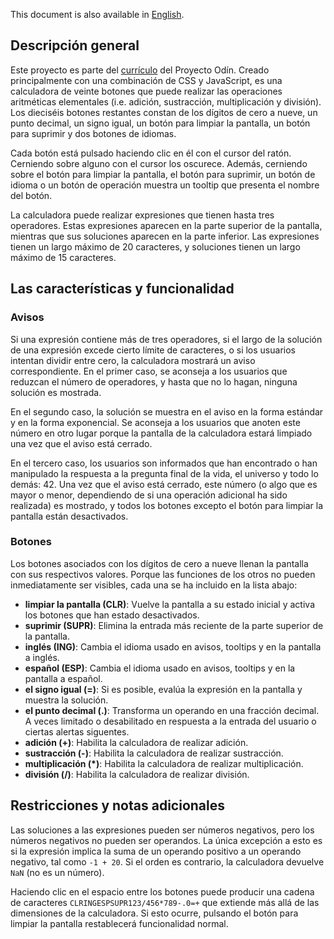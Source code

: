 This document is also available in [English](README.md).

## Descripción general ##

Este proyecto es parte del [currículo](https://www.theodinproject.com/courses/web-development-101/lessons/calculator) del Proyecto Odín. Creado principalmente con una combinación de CSS y JavaScript, es una calculadora de veinte botones que puede realizar las operaciones aritméticas elementales (i.e. adición, sustracción, multiplicación y división). Los dieciséis botones restantes constan de los dígitos de cero a nueve, un punto decimal, un signo igual, un botón para limpiar la pantalla, un botón para suprimir y dos botones de idiomas.

Cada botón está pulsado haciendo clic en él con el cursor del ratón. Cerniendo sobre alguno con el cursor los oscurece. Además, cerniendo sobre el botón para limpiar la pantalla, el botón para suprimir, un botón de idioma o un botón de operación muestra un tooltip que presenta el nombre del botón.

La calculadora puede realizar expresiones que tienen hasta tres operadores. Estas expresiones aparecen en la parte superior de la pantalla, mientras que sus soluciones aparecen en la parte inferior. Las expresiones tienen un largo máximo de 20 caracteres, y soluciones tienen un largo máximo de 15 caracteres.

## Las características y funcionalidad ##
### Avisos ###

Si una expresión contiene más de tres operadores, si el largo de la solución de una expresión excede cierto límite de caracteres, o si los usuarios intentan dividir entre cero, la calculadora mostrará un aviso correspondiente. En el primer caso, se aconseja a los usuarios que reduzcan el número de operadores, y hasta que no lo hagan, ninguna solución es mostrada.

En el segundo caso, la solución se muestra en el aviso en la forma estándar y en la forma exponencial. Se aconseja a los usuarios que anoten este número en otro lugar porque la pantalla de la calculadora estará limpiado una vez que el aviso está cerrado.

En el tercero caso, los usuarios son informados que han encontrado o han manipulado la respuesta a la pregunta final de la vida, el universo y todo lo demás: 42. Una vez que el aviso está cerrado, este número (o algo que es mayor o menor, dependiendo de si una operación adicional ha sido realizada) es mostrado, y todos los botones excepto el botón para limpiar la pantalla están desactivados.

### Botones ###

Los botones asociados con los dígitos de cero a nueve llenan la pantalla con sus respectivos valores. Porque las funciones de los otros no pueden inmediatamente ser visibles, cada una se ha incluido en la lista abajo:

* __limpiar la pantalla (CLR)__: Vuelve la pantalla a su estado inicial y activa los botones que han estado desactivados.
* __suprimir (SUPR)__: Elimina la entrada más reciente de la parte superior de la pantalla.
* __inglés (ING)__: Cambia el idioma usado en avisos, tooltips y en la pantalla a inglés.
* __español (ESP)__: Cambia el idioma usado en avisos, tooltips y en la pantalla a español.
* __el signo igual (=)__: Si es posible, evalúa la expresión en la pantalla y muestra la solución.
* __el punto decimal (.)__: Transforma un operando en una fracción decimal. A veces limitado o desabilitado en respuesta a la entrada del usuario o ciertas alertas siguentes.
* __adición (+)__: Habilita la calculadora de realizar adición.
* __sustracción (-)__: Habilita la calculadora de realizar sustracción.
* __multiplicación (*)__: Habilita la calculadora de realizar multiplicación.
* __división (/)__: Habilita la calculadora de realizar división.

## Restricciones y notas adicionales ##

Las soluciones a las expresiones pueden ser números negativos, pero los números negativos no pueden ser operandos. La única excepción a esto es si la expresión implica la suma de un operando positivo a un operando negativo, tal como `-1 + 20`. Si el orden es contrario, la calculadora devuelve `NaN` (no es un número).

Haciendo clic en el espacio entre los botones puede producir una cadena de caracteres `CLRINGESPSUPR123/456*789-.0=+` que extiende más allá de las dimensiones de la calculadora. Si esto ocurre, pulsando el botón para limpiar la pantalla restablecerá funcionalidad normal.
